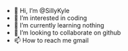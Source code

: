 - 👋 Hi, I’m @SillyKyle
- 👀 I’m interested in coding
- 🌱 I’m currently learning nothing
- 💞️ I’m looking to collaborate on github
- 📫 How to reach me gmail

<!---
SillyKyle/SillyKyle is a ✨ special ✨ repository because its `README.md` (this file) appears on your GitHub profile.
You can click the Preview link to take a look at your changes.
--->
